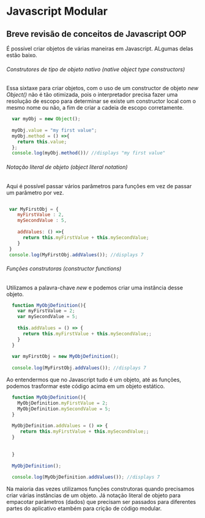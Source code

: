 # Javascript Modular

## Breve revisão de conceitos de Javascript OOP

É possível criar objetos de várias maneiras em Javascript. ALgumas delas estão baixo.

###### Construtores de tipo de objeto nativo  (native object type constructors)

Essa sixtaxe para criar objetos, com o uso de um constructor de objeto *new Object()* não é tão otimizada, pois o interpretador precisa fazer uma resolução de escopo para determinar se existe um constructor local com o mesmo nome ou não, a fim de criar a cadeia de escopo corretamente.

```js
  var myObj = new Object();
  
  myObj.value = "my first value";
  myObj.method = () =>{
    return this.value;
  };
  console.log(myObj.method())/ //displays "my first value"
```

###### Notação literal de objeto (object literal notation)

Aqui é possível passar vários parâmetros para funções em vez de passar um parâmetro por vez.
```js

 var MyFirstObj = {
    myFirstValue : 2,
    mySecondValue : 5,
    
    addValues: () =>{
      return this.myFirstValue + this.mySecondValue;
    }
 }
 console.log(MyFirstObj.addValues()); //displays 7
```

###### Funções construtoras (constructor functions)
Utilizamos a palavra-chave *new* e podemos criar uma instância desse objeto.

```js
  function MyObjDefinition(){
    var myFirstValue = 2;
    var mySecondValue = 5;
    
    this.addValues = () => {
      return this.myFirstValue + this.mySecondValue;;
    }
  }
  
  var myFirstObj = new MyObjDefinition();
  
  console.log(MyFirstObj.addValues()); //displays 7
```

Ao entendermos que no Javascript tudo é um objeto, até as funções, podemos trasformar este código acima em um objeto estático.

```js
  function MyObjDefinition(){
    MyObjDefinition.myFirstValue = 2;
    MyObjDefinition.mySecondValue = 5;
  }
  
  MyObjDefinition.addValues = () => {
     return this.myFirstValue + this.mySecondValue;;
  }
    
   
  }
  
  MyObjDefinition();
  
  console.log(MyObjDefinition.addValues()); //displays 7
```

Na maioria das vezes utilizamos funções construtoras quando precisamos criar várias instâncias de um objeto. Já notação literal de objeto para empacotar parâmetros (dados) que precisam ser passados para diferentes partes do aplicativo etambém para crição de código modular.
